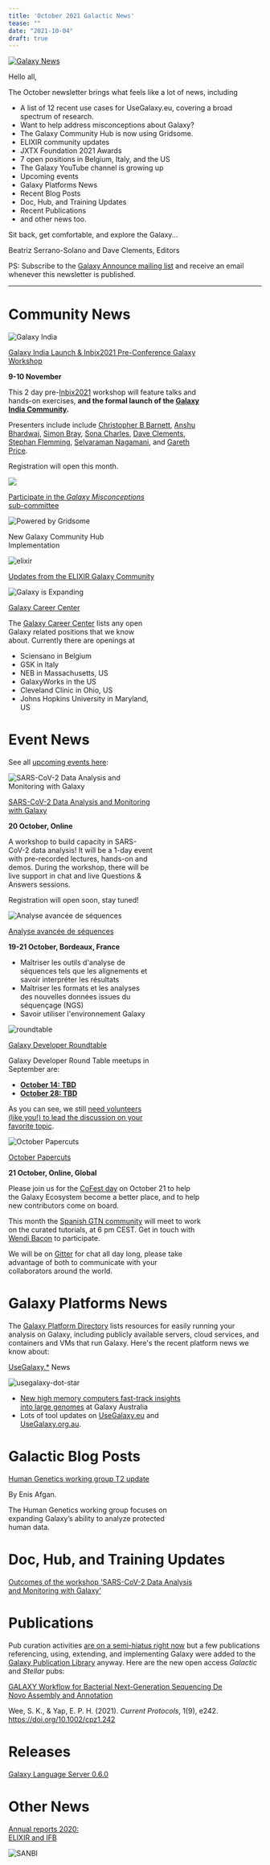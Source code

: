 ```yaml
---
title: 'October 2021 Galactic News'
tease: ""
date: "2021-10-04"
draft: true
---
```


<a href="/src/galaxy-updates/index.md"><img class="float-right" src="/src/images/galaxy-logos/GalaxyNews.png" alt="Galaxy News"  style="max-width: 15rem;" /></a>

Hello all,

The October newsletter brings what feels like a lot of news, including

* A list of 12 recent use cases for UseGalaxy.eu, covering a broad spectrum of research.
* Want to help address misconceptions about Galaxy?
* The Galaxy Community Hub is now using Gridsome.
* ELIXIR community updates
* JXTX Foundation 2021 Awards
* 7 open positions in Belgium, Italy, and the US
* The Galaxy YouTube channel is growing up
* Upcoming events
* Galaxy Platforms News
* Recent Blog Posts
* Doc, Hub, and Training Updates
* Recent Publications
* and other news too.

Sit back, get comfortable, and explore the Galaxy...

Beatriz Serrano-Solano and Dave Clements, Editors

PS: Subscribe to the [Galaxy Announce mailing list](https://lists.galaxyproject.org/?count=100&all-lists=) and receive an email whenever this newsletter is published.

---

# Community News

<div class="card-deck">

<!-- Inbix 2021 & Galaxy India Launch -->
<div class="card lead border-info" style="min-width: 50%; max-width: 24rem;">
<div class="trim-p">

![Galaxy India](/images/galaxy-logos/galaxy-india-logo.png)

</div>
<div class="card-header trim-p">

[Galaxy India Launch & Inbix2021 Pre-Conference Galaxy Workshop](https://neist.res.in/inbix2021/workshop.html)

</div>

**9-10 November**

This 2 day pre-[Inbix2021](https://neist.res.in/inbix2021/) workshop will feature talks and hands-on exercises, **and the formal launch of the [Galaxy India Community](https://galaxyproject.in/).**  

Presenters include include 
[Christopher B Barnett](http://www.chemistry.uct.ac.za/cem/staff/academic/barnett), 
[Anshu Bhardwaj](https://www.imtech.res.in/contact/staff/dr-anshu-bhardwaj/107), 
[Simon Bray](https://www.researchgate.net/profile/Simon-Bray-2), 
[Sona Charles](http://www.spices.res.in/ms-sona-charles), 
[Dave Clements](/people/dave-clements/), 
[Stephan Flemming](https://github.com/stephanflemming),
[Selvaraman Nagamani](https://scholar.google.com/citations?user=aIQz3DkAAAAJ&hl=en), 
and [Gareth Price](https://qfab.org/team-member/dr-gareth-price). 

Registration will open this month.

<div class="trim-p">

![](/images/events/2021-11-inbix/inbix-2021-logo.png)

</div>
</div>


<!-- GGSC Misconceptions -->
<div class="card lead border-info" style="min-width: 30%; max-width: 18rem;">
<div class="trim-p">


</div>
<div class="card-header trim-p">

[Participate in the *Galaxy Misconceptions* sub-committee](https://forms.gle/RCN87JEXxAR2srbv7)

</div>


</div>


<!-- HUB2 -->
<div class="card lead border-info" style="min-width: 35%; max-width: 18rem;">
<div class="trim-p">

![Powered by Gridsome](/images/logos/gridsome-green-wide.png)

</div>
<div class="card-header">
New Galaxy Community Hub Implementation
</div>



</div>


<!-- ELIXIR-Galaxy Community -->
<div class="card lead border-info" style="min-width: 35%; max-width: 20rem;">
<div class="trim-p">

![elixir](/images/logos/ElixirNoTextLogo.png)

</div>
<div class="card-header trim-p">

[Updates from the ELIXIR Galaxy Community](https://galaxyproject.eu/posts/2021/08/24/new-elixir-galaxy-community-website/)

</div>


</div>


<!-- hiring -->
<div class="card lead border-info" style="min-width: 30%; max-width: 18rem;">
<div class="trim-p">

![Galaxy is Expanding](/images/GalaxyIsExpandingCloud.png)

</div>
<div class="card-header trim-p">

[Galaxy Career Center](/careers/index.md)

</div>

The [Galaxy Career Center](/careers/index.md) lists any open Galaxy related positions that we know about.  Currently there are openings at

* Sciensano in Belgium
* GSK in Italy
* NEB in Massachusetts, US
* GalaxyWorks in the US
* Cleveland Clinic in Ohio, US
* Johns Hopkins University in Maryland, US

</div>


</div>


# Event News

See all [upcoming events here](/events/index.md):

<div class="card-deck">

<!-- covid workshop -->
<div class="card border-info" style="min-width: 20%; max-width: 18rem;">
<div class="trim-p">

![SARS-CoV-2 Data Analysis and Monitoring with Galaxy](/images/news-graphics/gtn-covid-stripe.jpeg)

</div>
<div class="card-header trim-p">

[SARS-CoV-2 Data Analysis and Monitoring with Galaxy](https://galaxyproject.eu/event/2021-09-15-sars-cov-2-training/)

</div>

**20 October, Online**

A workshop to build capacity in SARS-CoV-2 data analysis! It will be a 1-day event with pre-recorded lectures, hands-on and demos. During the workshop, there will be live support in chat and live Questions & Answers sessions. 

Registration will open soon, stay tuned!

</div>


<!-- Analyse avancée de séquences -->
<div class="card border-info" style="min-width: 30%; max-width: 18rem;">
<div class="trim-p">

![Analyse avancée de séquences](/images/logos/igbc-cgfb.png)

</div>
<div class="card-header trim-p">

[Analyse avancée de séquences](https://cnrsformation.cnrs.fr/analyse-avancee-sequences)

</div>

**19-21 October, Bordeaux, France**

* Maîtriser les outils d'analyse de séquences tels que les alignements et savoir interpréter les résultats
* Maîtriser les formats et les analyses des nouvelles données issues du séquençage (NGS)
* Savoir utiliser l'environnement Galaxy

</div>


<!-- Galaxy Dev Round Table -->
<div class="card border-info" style="min-width: 20%; max-width: 18rem;">
<div class="trim-p">

![roundtable](/images/galaxy-logos/galaxy-developer-roundtable-wide-600.png)

</div>
<div class="card-header trim-p">

[Galaxy Developer Roundtable](/community/devroundtable/index.md)

</div>

Galaxy Developer Round Table meetups in September are:

* **[October 14: TBD](/events/2021-10-14-dev-roundtable/)**
* **[October 28: TBD](/events/2021-10-28-dev-roundtable/)**

As you can see, we still [need volunteers (like you!) to lead the discussion on your favorite topic](https://bit.ly/gxdevroundtablepresent).
</div>

<!-- Paper Cuts -->
<div class="card border-info" style="min-width: 30%; max-width: 24rem;">
<div class="trim-p">

![October Papercuts](/images/galaxy-logos/papercuts.png)

</div>
<div class="card-header trim-p">

[October Papercuts](/events/2021-10-papercuts/index.md)

</div>

**21 October, Online, Global**

Please join us for the [CoFest day](/events/2021-10-papercuts/index.md) on October 21 to help the Galaxy Ecosystem become a better place, and to help new contributors come on board.

This month the [Spanish GTN community](https://training.galaxyproject.org/archive/2021-06-01/news/2021/05/20/spanish_project_begins.html) will meet to work on the curated tutorials, at 6 pm CEST. Get in touch with [Wendi Bacon](https://training.galaxyproject.org/archive/2021-06-01/hall-of-fame/nomadscientist/) to participate.

We will be on [Gitter](https://gitter.im/galaxyproject/Lobby) for chat all day long, please take advantage of both to communicate with your collaborators around the world.

</div>
</div>


# Galaxy Platforms News

The [Galaxy Platform Directory](/use/index.md) lists resources for easily running your analysis on Galaxy, including publicly available servers, cloud services, and containers and VMs that run Galaxy.  Here's the recent platform news we know about:

<div class="card-deck">

<!-- UseGalaxy.* -->
<div class="card border-info"  style="min-width: 12rem; max-width: 22rem;">
<div class="card-header trim-p">

[UseGalaxy.*](/usegalaxy/index.md) News

</div>

![usegalaxy-dot-star](/images/galaxy-logos/usegalaxy-dot-star-white.png)

* [New high memory computers fast-track insights into large genomes](https://www.biocommons.org.au/news/galaxy-aus-high-memory-test) at Galaxy Australia
* Lots of tool updates on [UseGalaxy.eu](https://galaxyproject.eu/news?tag=tools) and [UseGalaxy.org.au](https://usegalaxy-au.github.io/galaxy/news.hgtml).

</div>
</div>


# Galactic Blog Posts

<div class="card-deck">

<!-- Cancer Informatics -->
<div class="card border-info" style="min-width: 14rem; max-width: 22rem;">
<div class="card-header trim-p">

[Human Genetics working group T2 update](/blog/2021-09-human-genetics-wg-update/)

</div>

By Enis Afgan.

The Human Genetics working group focuses on expanding Galaxy’s ability to analyze protected human data. 

</div>

</div>


# Doc, Hub, and Training Updates

<div class="card-deck">

<!-- SARS-CoV-2 Data Analysis and Monitoring with Galaxy -->
<div class="card border-info" style="min-width: 45%; max-width: 24rem;">
<div class="trim-p">


</div>
<div class="card-header trim-p">

[Outcomes of the workshop 'SARS-CoV-2 Data Analysis and Monitoring with Galaxy'](https://galaxyproject.eu/posts/2021/08/26/covid-workshop-summary/)

</div>

</div>

</div>


# Publications

Pub curation activities [are on a semi-hiatus right now](/src/blog/2020-08-10k-pubs/index.md#the-future) but a few publications referencing, using, extending, and implementing Galaxy were added to the [Galaxy Publication Library](https://www.zotero.org/groups/galaxy) anyway.  Here are the new open access *Galactic* and *Stellar* pubs:

<div class="card-deck">

<div class="card border-info" style="min-width: 14rem; max-width: 28rem;">
<div class="card-header trim-p">

[GALAXY Workflow for Bacterial Next-Generation Sequencing De Novo Assembly and Annotation](https://doi.org/10.1002/cpz1.242)

</div>

Wee, S. K., & Yap, E. P. H. (2021). *Current Protocols*, 1(9), e242. https://doi.org/10.1002/cpz1.242

</div>

</div>


# Releases

<div class="card-deck"> 

<!-- GLS -->
<div class="card border-info" style="min-width: 30%; max-width: 22rem;">
<div class="card-header trim-p">

[Galaxy Language Server 0.6.0](https://github.com/galaxyproject/galaxy-language-server/releases/tag/v0.6.0)

</div>

<div class="trim-p">

</div>
</div>
</div>




# Other News

<div class="card-deck"> 

<!-- ELIXIR And IFB reports -->
<div class="card lead border-info" style="min-width: 15%; max-width: 35%;">

<div class="card-header trim-p">

[Annual reports 2020: ELIXIR and IFB](https://galaxyproject.eu/posts/2021/09/10/reports-ifb-elixir/)

</div>


</div>

<!-- SANBI GCC Leadership -->
<div class="card border-info" style="min-width: 12rem; max-width: 22rem;">
<div class="card-header trim-p">


</div>

![SANBI](/images/logos/sanbi-uwc-logo.png)

</div>

</div>


